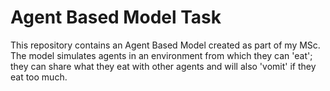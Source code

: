 # Agent Based Model Task
This repository contains an Agent Based Model created as part of my MSc. 
The model simulates agents in an environment from which they can 'eat'; they can share what they eat with other agents and will also 'vomit' if they eat too much.
